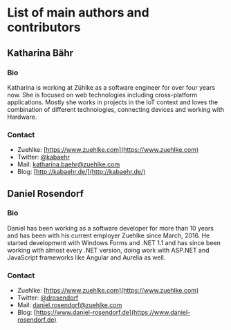 # List of main authors and contributors
## Katharina Bähr
### Bio

Katharina is working at Zühlke as a software engineer for over four years now. She is focused on web technologies including cross-platform applications. Mostly she works in projects in the IoT context and loves the combination of different technologies, connecting devices and working with Hardware.

### Contact

- Zuehlke:  [https://www.zuehlke.com](https://www.zuehlke.com)
- Twitter:  [@kabaehr](https://twitter.com/kabaehr)
- Mail:     katharina.baehr@zuehlke.com
- Blog:     [http://kabaehr.de/](http://kabaehr.de/)

## Daniel Rosendorf
### Bio

Daniel has been working as a software developer for more than 10 years and has been with his current employer Zuehlke since March, 2016. He started development with Windows Forms and .NET 1.1 and has since been working with almost every .NET version, doing work with ASP.NET and JavaScript frameworks like Angular and Aurelia as well.

### Contact

- Zuehlke:  [https://www.zuehlke.com](https://www.zuehlke.com)
- Twitter:  [@drosendorf](https://twitter.com/drosendorf)
- Mail:     daniel.rosendorf@zuehlke.com
- Blog:     [https://www.daniel-rosendorf.de](https://www.daniel-rosendorf.de)